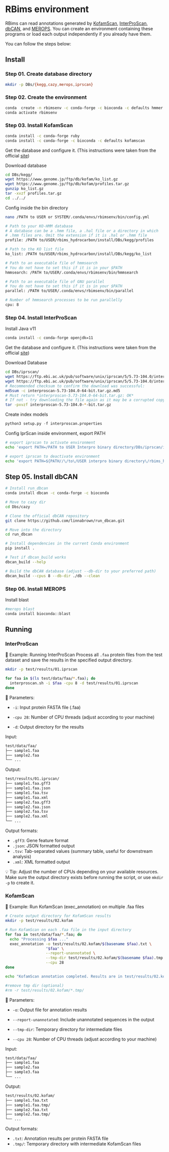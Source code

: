 # RBims environment

RBims can read annotations generated by [KofamScan](https://github.com/takaram/kofam_scan), [InterProScan](https://interproscan-docs.readthedocs.io/en/v5/index.html), [dbCAN](https://dbcan.readthedocs.io/en/latest/index.html), and [MEROPS](https://www.ebi.ac.uk/merops/). You can create an environment containing these programs or load each output independently if you already have them.

You can follow the steps below:

## Install

### Step 01. Create database directory

```bash
mkdir -p DBs/{kegg,cazy,merops,iprscan}
```

### Step 02. Create the environment

```bash
conda  create -n rbimsenv -c conda-forge -c bioconda -c defaults hmmer parallel python=3.8
conda activate rbimsenv
```

### Step 03. Install KofamScan

```bash
conda install -c conda-forge ruby
conda install -c conda-forge -c bioconda -c defaults kofamscan
```

Get the database and configure it.
(This instructions were taken from the official [site](https://github.com/takaram/kofam_scan))

Download database

```bash
cd DBs/kegg/
wget https://www.genome.jp/ftp/db/kofam/ko_list.gz
wget https://www.genome.jp/ftp/db/kofam/profiles.tar.gz
gunzip ko_list.gz
tar -xvzf profiles.tar.gz
cd ../../
```

Config inside the bin directory

```bash
nano /PATH to USER or SYSTEM/.conda/envs/rbimsenv/bin/config.yml
```

```bash
# Path to your KO-HMM database
# A database can be a .hmm file, a .hal file or a directory in which
# .hmm files are. Omit the extension if it is .hal or .hmm file
profile: /PATH to/USER/rbims_hydrocarbon/install/DBs/kegg/profiles

# Path to the KO list file
ko_list: /PATH to/USER/rbims_hydrocarbon/install/DBs/kegg/ko_list

# Path to an executable file of hmmsearch
# You do not have to set this if it is in your $PATH
hmmsearch: /PATH to/USER/.conda/envs/rbimsenv/bin/hmmsearch

# Path to an executable file of GNU parallel
# You do not have to set this if it is in your $PATH
parallel: /PATH to/USER/.conda/envs/rbimsenv/bin/parallel

# Number of hmmsearch processes to be run parallelly
cpu: 8
```

### Step 04. Install InterProScan

Install Java v11

```bash
conda install -c conda-forge openjdk=11
```

Get the database and configure it.
(This instructions were taken from the official [site](https://interproscan-docs.readthedocs.io/en/v5/HowToDownload.html))

Download Database

```bash
cd DBs/iprscan/
wget https://ftp.ebi.ac.uk/pub/software/unix/iprscan/5/5.73-104.0/interproscan-5.73-104.0-64-bit.tar.gz
wget https://ftp.ebi.ac.uk/pub/software/unix/iprscan/5/5.73-104.0/interproscan-5.73-104.0-64-bit.tar.gz.md5
# Recommended checksum to confirm the download was successful:
md5sum -c interproscan-5.73-104.0-64-bit.tar.gz.md5
# Must return *interproscan-5.73-104.0-64-bit.tar.gz: OK*
# If not - try downloading the file again as it may be a corrupted copy.
tar -pxvzf interproscan-5.73-104.0-*-bit.tar.gz
```
Create index models

```python
python3 setup.py -f interproscan.properties
```

Config IprScan inside environment, export PATH

```bash
# export iprscan to activate environment 
echo 'export PATH=/PATH to USER Interpro binary directory/DBs/iprscan/interproscan-5.73-104.0:$PATH' > $CONDA_PREFIX/etc/conda/activate.d/interproscan_activate.sh

# export iprscan to deactivate environment
echo 'export PATH=${PATH//\/to\/USER interpro binary directory\/rbims_hydrocarbon\/install\/DBs\/iprscan\/interproscan-5.73-104.0:/}' > $CONDA_PREFIX/etc/conda/deactivate.d/interproscan_deactivate.sh
```

## Step 05. Install dbCAN

```bash
# Install run_dbcan
conda install dbcan -c conda-forge -c bioconda

# Move to cazy dir
cd Dbs/cazy

# Clone the official dbCAN repository
git clone https://github.com/linnabrown/run_dbcan.git

# Move into the directory
cd run_dbcan

# Install dependencies in the current Conda environment
pip install .

# Test if dbcan_build works
dbcan_build --help

# Build the dbCAN database (adjust --db-dir to your preferred path)
dbcan_build --cpus 8 --db-dir ./db --clean

```

### Step 06. Install MEROPS

Install blast
```bash
#merops blast
conda install bioconda::blast
```

## Running

### InterProScan

🧩 Example: Running InterProScan
Process all `.faa` protein files from the test dataset and save the results in the specified output directory.

```bash
mkdir -p test/results/01.iprscan

for faa in $(ls test/data/faa/*.faa); do
  interproscan.sh -i $faa -cpu 8 -d test/results/01.iprscan
done
```

🔧 Parameters:

- `-i`: Input protein FASTA file (.faa)

- `-cpu 28`: Number of CPU threads (adjust according to your machine)

- `-d`: Output directory for the results

Input:

```bash
test/data/faa/
├── sample1.faa
├── sample2.faa
└── ...
```

Output:

```bash
test/results/01.iprscan/
├── sample1.faa.gff3
├── sample1.faa.json
├── sample1.faa.tsv
├── sample1.faa.xml
├── sample2.faa.gff3
├── sample2.faa.json
├── sample2.faa.tsv
├── sample2.faa.xml
└── ...

```
Output formats:

- `.gff3`: Gene feature format
- `.json`: JSON formatted output
- `.tsv`: Tab-separated values (summary table, useful for downstream analysis)
- `.xml`: XML formatted output

💡 Tip:
Adjust the number of CPUs depending on your available resources.
Make sure the output directory exists before running the script, or use `mkdir -p` to create it.

### KofamScan

🧩 Example: Run KofamScan (exec_annotation) on multiple .faa files

```bash
# Create output directory for KofamScan results
mkdir -p test/results/02.kofam

# Run KofamScan on each .faa file in the input directory
for faa in test/data/faa/*.faa; do
  echo "Processing $faa ..."
  exec_annotation -o test/results/02.kofam/$(basename $faa).txt \
                  "$faa" \
                  --report-unannotated \
                  --tmp-dir test/results/02.kofam/$(basename $faa).tmp \
                  --cpu 28
done

echo "KofamScan annotation completed. Results are in test/results/02.kofam/"

#remove tmp dir (optional)
#rm -r test/results/02.kofam/*.tmp/
```

🔧 Parameters:

- `-o`: Output file for annotation results

- `--report-unannotated`: Include unannotated sequences in the output

- `--tmp-dir`: Temporary directory for intermediate files

- `--cpu 28`: Number of CPU threads (adjust according to your machine)


Input:

```bash
test/data/faa/
├── sample1.faa
├── sample2.faa
├── sample3.faa
└── ...
```

Output:

```bash
test/results/02.kofam/
├── sample1.faa.txt
├── sample1.faa.tmp/
├── sample2.faa.txt
├── sample2.faa.tmp/
└── ...
```

Output formats:

- `.txt`: Annotation results per protein FASTA file
- `.tmp/`: Temporary directory with intermediate KofamScan files
